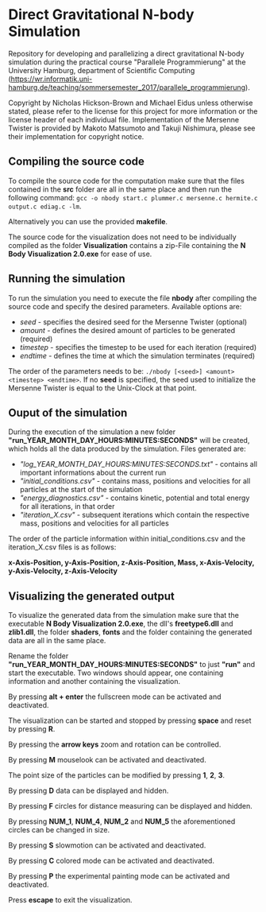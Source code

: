 # Direct Gravitational N-body Simulation #
Repository for developing and parallelizing a direct gravitational N-body simulation during the practical course "Parallele Programmierung" at the University Hamburg, department of Scientific Computing (https://wr.informatik.uni-hamburg.de/teaching/sommersemester_2017/parallele_programmierung). 

Copyright by Nicholas Hickson-Brown and Michael Eidus unless otherwise stated, please refer to the license for this project for more information or the license header of each individual file. Implementation of the Mersenne Twister is provided by Makoto Matsumoto and Takuji Nishimura, please see their implementation for copyright notice.

## Compiling the source code ##
To compile the source code for the computation make sure that the files contained in the __src__ folder are all in the same place and then run the following command: `gcc -o nbody start.c plummer.c mersenne.c hermite.c output.c ediag.c -lm`.

Alternatively you can use the provided __makefile__.

The source code for the visualization does not need to be individually compiled as the folder __Visualization__ contains a zip-File containing the __N Body Visualization 2.0.exe__ for ease of use.

## Running the simulation ##
To run the simulation you need to execute the file __nbody__ after compiling the source code and specify the desired parameters. Available options are:
* _seed_ - specifies the desired seed for the Mersenne Twister (optional)
* _amount_ - defines the desired amount of particles to be generated (required)
* _timestep_ - specifies the timestep to be used for each iteration (required)
* _endtime_ - defines the time at which the simulation terminates (required)

The order of the parameters needs to be: `./nbody [<seed>] <amount> <timestep> <endtime>`.
If no __seed__ is specified, the seed used to initialize the Mersenne Twister is equal to the Unix-Clock at that point.

## Ouput of the simulation ##
During the execution of the simulation a new folder __"run_YEAR_MONTH_DAY_HOURS:MINUTES:SECONDS"__ will be created, which holds all the data produced by the simulation. Files generated are:
* _"log_YEAR_MONTH_DAY_HOURS:MINUTES:SECONDS.txt"_ - contains all important informations about the current run
* _"initial_conditions.csv"_ - contains mass, positions and velocities for all particles at the start of the simulation
* _"energy_diagnostics.csv"_ - contains kinetic, potential and total energy for all iterations, in that order
* _"iteration_X.csv"_ - subsequent iterations which contain the respective mass, positions and velocities for all particles

The order of the particle information within initial_conditions.csv and the iteration_X.csv files is as follows: 

__x-Axis-Position, y-Axis-Position, z-Axis-Position, Mass, x-Axis-Velocity, y-Axis-Velocity, z-Axis-Velocity__

## Visualizing the generated output ##
To visualize the generated data from the simulation make sure that the executable __N Body Visualization 2.0.exe__, the dll's __freetype6.dll__ and __zlib1.dll__, the folder __shaders__, __fonts__ and the folder containing the generated data are all in the same place. 

Rename the folder __"run_YEAR_MONTH_DAY_HOURS:MINUTES:SECONDS"__ to just __"run"__ and start the executable. Two windows should appear, one containing information and another containing the visualization.

By pressing __alt + enter__ the fullscreen mode can be activated and deactivated.

The visualization can be started and stopped by pressing __space__ and reset by pressing __R__.

By pressing the __arrow keys__ zoom and rotation can be controlled.

By pressing __M__ mouselook can be activated and deactivated.

The point size of the particles can be modified by pressing __1__, __2__, __3__.

By pressing __D__ data can be displayed and hidden.

By pressing __F__ circles for distance measuring can be displayed and hidden.

By pressing __NUM_1__, __NUM_4__, __NUM_2__ and __NUM_5__ the aforementioned circles can be changed in size.

By pressing __S__ slowmotion can be activated and deactivated.

By pressing __C__ colored mode can be activated and deactivated.

By pressing __P__ the experimental painting mode can be activated and deactivated.

Press __escape__ to exit the visualization.
